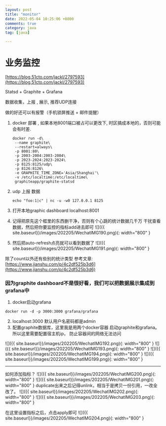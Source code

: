 ```yaml
---
layout: post
title: "monitor"
date: 2022-05-04 10:25:06 +0800
comments: true
category: java
tag: [java]

---
```


# 业务监控

[https://blog.51cto.com/jackl/2797593](https://blog.51cto.com/jackl/2797593)

Statsd + Graphite  +  Grafana



数据收集，上报 ,  展示, 推荐UDP连接



做的好还可以有报警（手机锁屏推送 + 邮件提醒）





1. docker 部署 , 如果本地8001端口被占可以更改下, 时区搞成本地的，否则可能会有时差.

    ```
    docker run -d\
     --name graphite\
     --restart=always\
     -p 8001:80\
     -p 2003-2004:2003-2004\
     -p 2023-2024:2023-2024\
     -p 8125:8125/udp\
     -p 8126:8126\
     -e GRAPHITE_TIME_ZONE='Asia/Shanghai'\
     -v /etc/localtime:/etc/localtime\
     graphiteapp/graphite-statsd
    ```

2. udp 上报 数据

    ```
    echo "foo:1|c" | nc -u -w0 127.0.0.1 8125
    ```

3. 打开本地graphic dashboard  localhost:8001
4. 记得把原先这个框里的东西删干净，否则有个心跳的统计数据几千万 干扰查看数据，然后把你要监控的指标add进去即可
  ![]({{ site.baseurl}}/images/202205/WechatIMG190.png){: width="800" }
5. 然后把auto-refresh点亮就可以看到数据了
  ![]({{ site.baseurl}}/images/202205/WechatIMG191.png){: width="800" }

除了count以外还有些别的统计类型 参考文章: [https://www.jianshu.com/p/4c2df525b3d6](https://www.jianshu.com/p/4c2df525b3d6)



### 因为graphite dashboard不是很好看，我们可以把数据展示集成到grafana中

1. docker启动grafana
```
docker run -d -p 3000:3000 grafana/grafana
```
2.  localhost:3000 默认用户名密码都是admin
3.  配置graphite数据库，这里我是用两个docker容器 启动graphite和grafana。所以这里需要配置宿主机ip， 防止容器间的网络无法访问

![]({{ site.baseurl}}/images/202205/WechatIMG192.png){: width="800" }
![]({{ site.baseurl}}/images/202205/WechatIMG193.png){: width="800" }
![]({{ site.baseurl}}/images/202205/WechatIMG194.png){: width="800" }
![]({{ site.baseurl}}/images/202205/WechatIMG199.png){: width="800" }

---

如何添加指标？
![]({{ site.baseurl}}/images/202205/WechatIMG200.png){: width="800" }
![]({{ site.baseurl}}/images/202205/WechatIMG201.png){: width="800" }
duplicate出来之后记得unlink，相当于是拷贝一份引用，一改全改了。
![]({{ site.baseurl}}/images/202205/WechatIMG202.png){: width="800" }
![]({{ site.baseurl}}/images/202205/WechatIMG203.png){: width="800" }

在这里设置指标之后，点击apply即可
![]({{ site.baseurl}}/images/202205/WechatIMG204.png){: width="800" }



